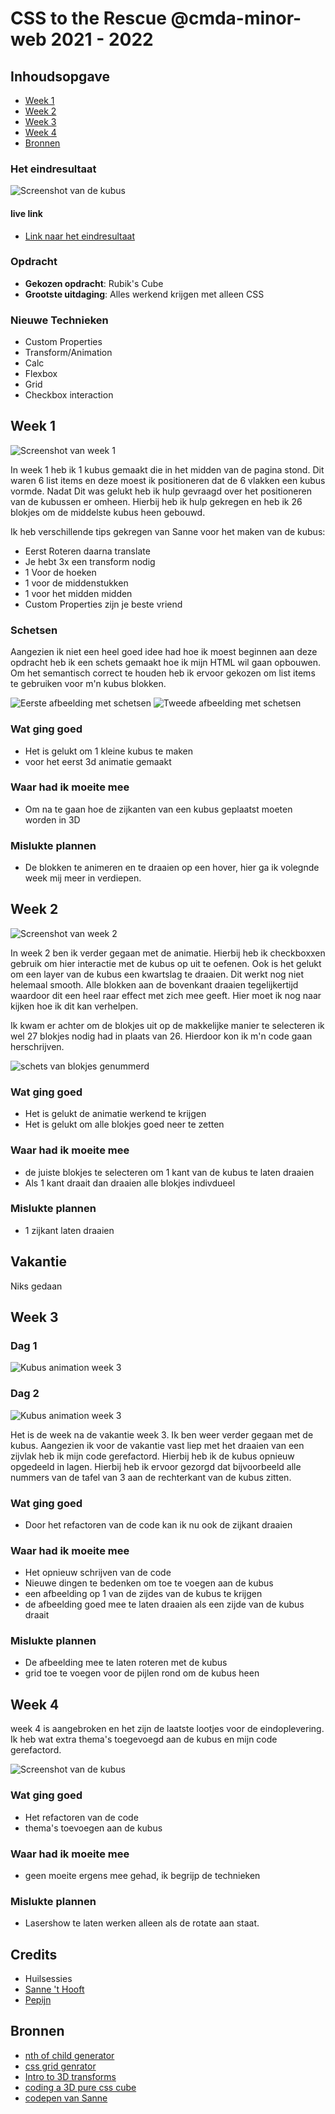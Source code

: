 # CSS to the Rescue @cmda-minor-web 2021 - 2022

## Inhoudsopgave

- [Week 1](#week-1)
- [Week 2](#week-2)
- [Week 3](#week-3)
- [Week 4](#week-4)
- [Bronnen](#bronnen)


### Het eindresultaat

![Screenshot van de kubus](https://raw.githubusercontent.com/basv1996/css-to-the-rescue-2122/main/docs/img/wiki_img/eindresultaat.png)


#### live link
- [Link naar het eindresultaat](https://basv1996.github.io/css-to-the-rescue-2122/eindopdracht/)

### Opdracht

- **Gekozen opdracht**: Rubik's Cube
- **Grootste uitdaging**: Alles werkend krijgen met alleen CSS

### Nieuwe Technieken

- Custom Properties
- Transform/Animation
- Calc
- Flexbox
- Grid
- Checkbox interaction


## Week 1

![Screenshot van week 1](https://github.com/basv1996/css-to-the-rescue-2122/blob/main/docs/img/wiki_img/Schets_kubus_layout_week1.png?raw=true)

In week 1 heb ik 1 kubus gemaakt die in het midden van de pagina stond. Dit waren 6 list items en deze moest ik positioneren dat de 6 vlakken een kubus vormde. 
Nadat Dit was gelukt heb ik hulp gevraagd over het positioneren van de kubussen er omheen. Hierbij heb ik hulp gekregen en heb ik 26 blokjes om de middelste kubus heen gebouwd.

Ik heb verschillende tips gekregen van Sanne voor het maken van de kubus:

* Eerst Roteren daarna translate
* Je hebt 3x een transform nodig
* 1 Voor de hoeken
* 1 voor de middenstukken
* 1 voor het midden midden
* Custom Properties zijn je beste vriend 


### Schetsen

Aangezien ik niet een heel goed idee had hoe ik moest beginnen aan deze opdracht heb ik een schets gemaakt hoe ik mijn HTML wil gaan opbouwen. Om het semantisch correct te  houden heb ik ervoor gekozen om list items te gebruiken voor m'n kubus blokken.

![Eerste afbeelding met schetsen](https://raw.githubusercontent.com/basv1996/css-to-the-rescue-2122/main/docs/img/wiki_img/Schets_week1.jpg)
![Tweede afbeelding met schetsen](https://raw.githubusercontent.com/basv1996/css-to-the-rescue-2122/main/docs/img/wiki_img/Schets2_week1.jpg)


### Wat ging goed

- Het is gelukt om 1 kleine kubus te maken
- voor het eerst 3d animatie gemaakt

### Waar had ik moeite mee

- Om na te gaan hoe de zijkanten van een kubus geplaatst moeten worden in 3D


### Mislukte plannen

- De blokken te animeren en te draaien op een hover, hier ga ik volegnde week mij meer in verdiepen.


## Week 2

![Screenshot van week 2](https://raw.githubusercontent.com/basv1996/css-to-the-rescue-2122/main/docs/img/wiki_img/Schets_kubus_layout_week2.png)

In week 2 ben ik verder gegaan met de animatie. Hierbij heb ik checkboxxen gebruik om hier interactie met de kubus op uit te oefenen. Ook is het gelukt om een layer van de kubus een kwartslag te draaien. Dit werkt nog niet helemaal smooth. Alle blokken aan de bovenkant draaien tegelijkertijd waardoor dit een heel raar effect met zich mee geeft. Hier moet ik nog naar kijken hoe ik dit kan verhelpen.

Ik kwam er achter om de blokjes uit op de makkelijke manier te selecteren ik wel 27 blokjes nodig had in plaats van 26. Hierdoor kon ik m'n code gaan herschrijven.

![schets van blokjes genummerd](https://raw.githubusercontent.com/basv1996/css-to-the-rescue-2122/main/docs/img/wiki_img/Schets_kubus_layout.png)


### Wat ging goed

- Het is gelukt de animatie werkend te krijgen
- Het is gelukt om alle blokjes goed neer te zetten


### Waar had ik moeite mee

- de juiste blokjes te selecteren om 1 kant van de kubus te laten draaien
- Als 1 kant draait dan draaien alle blokjes indivdueel


### Mislukte plannen

- 1 zijkant laten draaien

## Vakantie

Niks gedaan


## Week 3

### Dag 1
![Kubus animation week 3](https://raw.githubusercontent.com/basv1996/css-to-the-rescue-2122/main/docs/img/wiki_img/Kubus-animation-week3.gif)

### Dag 2
![Kubus animation week 3](https://raw.githubusercontent.com/basv1996/css-to-the-rescue-2122/main/docs/img/wiki_img/KubusWeek3_dag2.gif)



Het is de week na de vakantie week 3. Ik ben weer verder gegaan met de kubus. Aangezien ik voor de vakantie vast liep met het draaien van een zijvlak heb ik mijn code gerefactord. Hierbij heb ik de kubus opnieuw opgedeeld in lagen. Hierbij heb ik ervoor gezorgd dat bijvoorbeeld alle nummers van de tafel van 3 aan de rechterkant van de kubus zitten.


### Wat ging goed

- Door het refactoren van de code kan ik nu ook de zijkant draaien


### Waar had ik moeite mee

- Het opnieuw schrijven van de code
- Nieuwe dingen te bedenken om toe te voegen aan de kubus
- een afbeelding op 1 van de zijdes van de kubus te krijgen
- de afbeelding goed mee te laten draaien als een zijde van de kubus draait


### Mislukte plannen

- De afbeelding mee te laten roteren met de kubus
- grid toe te voegen voor de pijlen rond om de kubus heen

## Week 4

week 4 is aangebroken en het zijn de laatste lootjes voor de eindoplevering. Ik heb wat extra thema's toegevoegd aan de kubus en mijn code gerefactord. 

![Screenshot van de kubus](https://raw.githubusercontent.com/basv1996/css-to-the-rescue-2122/main/docs/img/wiki_img/eindresultaat.png)

### Wat ging goed

- Het refactoren van de code
- thema's toevoegen aan de kubus


### Waar had ik moeite mee

- geen moeite ergens mee gehad, ik begrijp de technieken


### Mislukte plannen

- Lasershow te laten werken alleen als de rotate aan staat.



## Credits
* Huilsessies
* [Sanne 't Hooft](https://github.com/shooft)
* [Pepijn](https://github.com/ppijn)

## Bronnen

- [nth of child generator](https://css-tricks.com/examples/nth-child-tester/)
- [css grid genrator](https://cssgrid-generator.netlify.app/)
- [Intro to 3D transforms](https://3dtransforms.desandro.com/cube)
- [coding a 3D pure css cube](https://dev.to/ziratsu/coding-a-3d-cube-in-pure-css-52gg)
- [codepen van Sanne](https://codepen.io/shooft)

